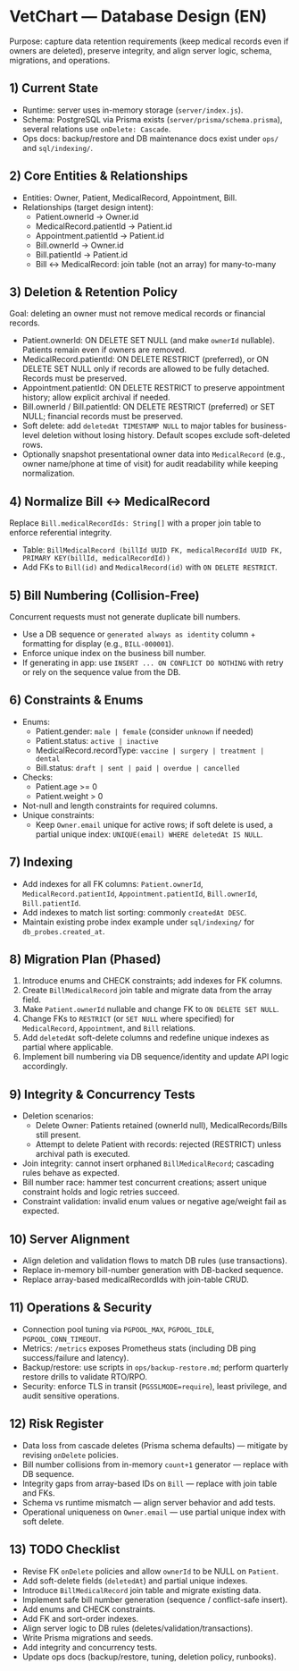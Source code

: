# VetChart — Database Design (EN)

Purpose: capture data retention requirements (keep medical records even if owners are deleted), preserve integrity, and align server logic, schema, migrations, and operations.

## 1) Current State
- Runtime: server uses in-memory storage (`server/index.js`).
- Schema: PostgreSQL via Prisma exists (`server/prisma/schema.prisma`), several relations use `onDelete: Cascade`.
- Ops docs: backup/restore and DB maintenance docs exist under `ops/` and `sql/indexing/`.

## 2) Core Entities & Relationships
- Entities: Owner, Patient, MedicalRecord, Appointment, Bill.
- Relationships (target design intent):
  - Patient.ownerId → Owner.id
  - MedicalRecord.patientId → Patient.id
  - Appointment.patientId → Patient.id
  - Bill.ownerId → Owner.id
  - Bill.patientId → Patient.id
  - Bill ↔ MedicalRecord: join table (not an array) for many-to-many

## 3) Deletion & Retention Policy
Goal: deleting an owner must not remove medical records or financial records.

- Patient.ownerId: ON DELETE SET NULL (and make `ownerId` nullable). Patients remain even if owners are removed.
- MedicalRecord.patientId: ON DELETE RESTRICT (preferred), or ON DELETE SET NULL only if records are allowed to be fully detached. Records must be preserved.
- Appointment.patientId: ON DELETE RESTRICT to preserve appointment history; allow explicit archival if needed.
- Bill.ownerId / Bill.patientId: ON DELETE RESTRICT (preferred) or SET NULL; financial records must be preserved.
- Soft delete: add `deletedAt TIMESTAMP NULL` to major tables for business-level deletion without losing history. Default scopes exclude soft-deleted rows.
- Optionally snapshot presentational owner data into `MedicalRecord` (e.g., owner name/phone at time of visit) for audit readability while keeping normalization.

## 4) Normalize Bill ↔ MedicalRecord
Replace `Bill.medicalRecordIds: String[]` with a proper join table to enforce referential integrity.

- Table: `BillMedicalRecord (billId UUID FK, medicalRecordId UUID FK, PRIMARY KEY(billId, medicalRecordId))`
- Add FKs to `Bill(id)` and `MedicalRecord(id)` with `ON DELETE RESTRICT`.

## 5) Bill Numbering (Collision-Free)
Concurrent requests must not generate duplicate bill numbers.

- Use a DB sequence or `generated always as identity` column + formatting for display (e.g., `BILL-000001`).
- Enforce unique index on the business bill number.
- If generating in app: use `INSERT ... ON CONFLICT DO NOTHING` with retry or rely on the sequence value from the DB.

## 6) Constraints & Enums
- Enums:
  - Patient.gender: `male | female` (consider `unknown` if needed)
  - Patient.status: `active | inactive`
  - MedicalRecord.recordType: `vaccine | surgery | treatment | dental`
  - Bill.status: `draft | sent | paid | overdue | cancelled`
- Checks:
  - Patient.age >= 0
  - Patient.weight > 0
- Not-null and length constraints for required columns.
- Unique constraints:
  - Keep `Owner.email` unique for active rows; if soft delete is used, a partial unique index: `UNIQUE(email) WHERE deletedAt IS NULL`.

## 7) Indexing
- Add indexes for all FK columns: `Patient.ownerId`, `MedicalRecord.patientId`, `Appointment.patientId`, `Bill.ownerId`, `Bill.patientId`.
- Add indexes to match list sorting: commonly `createdAt DESC`.
- Maintain existing probe index example under `sql/indexing/` for `db_probes.created_at`.

## 8) Migration Plan (Phased)
1. Introduce enums and CHECK constraints; add indexes for FK columns.
2. Create `BillMedicalRecord` join table and migrate data from the array field.
3. Make `Patient.ownerId` nullable and change FK to `ON DELETE SET NULL`.
4. Change FKs to `RESTRICT` (or `SET NULL` where specified) for `MedicalRecord`, `Appointment`, and `Bill` relations.
5. Add `deletedAt` soft-delete columns and redefine unique indexes as partial where applicable.
6. Implement bill numbering via DB sequence/identity and update API logic accordingly.

## 9) Integrity & Concurrency Tests
- Deletion scenarios:
  - Delete Owner: Patients retained (ownerId null), MedicalRecords/Bills still present.
  - Attempt to delete Patient with records: rejected (RESTRICT) unless archival path is executed.
- Join integrity: cannot insert orphaned `BillMedicalRecord`; cascading rules behave as expected.
- Bill number race: hammer test concurrent creations; assert unique constraint holds and logic retries succeed.
- Constraint validation: invalid enum values or negative age/weight fail as expected.

## 10) Server Alignment
- Align deletion and validation flows to match DB rules (use transactions).
- Replace in-memory bill-number generation with DB-backed sequence.
- Replace array-based medicalRecordIds with join-table CRUD.

## 11) Operations & Security
- Connection pool tuning via `PGPOOL_MAX`, `PGPOOL_IDLE`, `PGPOOL_CONN_TIMEOUT`.
- Metrics: `/metrics` exposes Prometheus stats (including DB ping success/failure and latency).
- Backup/restore: use scripts in `ops/backup-restore.md`; perform quarterly restore drills to validate RTO/RPO.
- Security: enforce TLS in transit (`PGSSLMODE=require`), least privilege, and audit sensitive operations.

## 12) Risk Register
- Data loss from cascade deletes (Prisma schema defaults) — mitigate by revising `onDelete` policies.
- Bill number collisions from in-memory `count+1` generator — replace with DB sequence.
- Integrity gaps from array-based IDs on `Bill` — replace with join table and FKs.
- Schema vs runtime mismatch — align server behavior and add tests.
- Operational uniqueness on `Owner.email` — use partial unique index with soft delete.

## 13) TODO Checklist
- Revise FK `onDelete` policies and allow `ownerId` to be NULL on `Patient`.
- Add soft-delete fields (`deletedAt`) and partial unique indexes.
- Introduce `BillMedicalRecord` join table and migrate existing data.
- Implement safe bill number generation (sequence / conflict-safe insert).
- Add enums and CHECK constraints.
- Add FK and sort-order indexes.
- Align server logic to DB rules (deletes/validation/transactions).
- Write Prisma migrations and seeds.
- Add integrity and concurrency tests.
- Update ops docs (backup/restore, tuning, deletion policy, runbooks).

